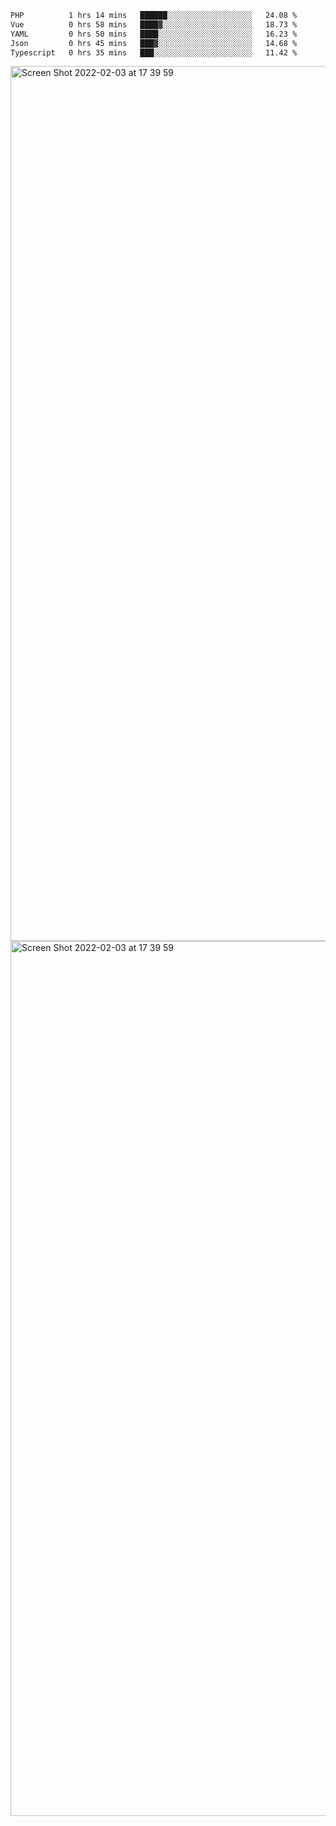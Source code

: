 <!--START_SECTION:waka-->

```txt
PHP          1 hrs 14 mins   ██████░░░░░░░░░░░░░░░░░░░   24.08 %
Vue          0 hrs 58 mins   ████▓░░░░░░░░░░░░░░░░░░░░   18.73 %
YAML         0 hrs 50 mins   ████░░░░░░░░░░░░░░░░░░░░░   16.23 %
Json         0 hrs 45 mins   ███▓░░░░░░░░░░░░░░░░░░░░░   14.68 %
Typescript   0 hrs 35 mins   ███░░░░░░░░░░░░░░░░░░░░░░   11.42 %
```

<!--END_SECTION:waka-->

<img width="1400" alt="Screen Shot 2022-02-03 at 17 39 59" src="https://user-images.githubusercontent.com/45716542/152387304-f2b60485-53a6-4f4b-a818-5cefb1b0c0ae.png">
<img width="1400" alt="Screen Shot 2022-02-03 at 17 39 59" src="https://user-images.githubusercontent.com/45716542/152387273-ea5cdf21-2a45-44da-8bef-00c1763b1d42.png">
